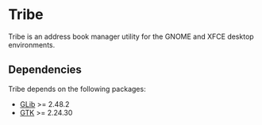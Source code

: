 # Tribe

Tribe is an address book manager utility for the GNOME and XFCE desktop environments.

## Dependencies

Tribe depends on the following packages:

* [GLib](https://wiki.gnome.org/Projects/GLib) >= 2.48.2
* [GTK](https://www.gtk.org) >= 2.24.30
